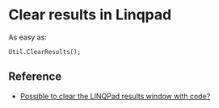 ﻿# Clear results in Linqpad

As easy as:

	Util.ClearResults();

## Reference

 * [Possible to clear the LINQPad results window with code?](http://stackoverflow.com/a/4928786)
